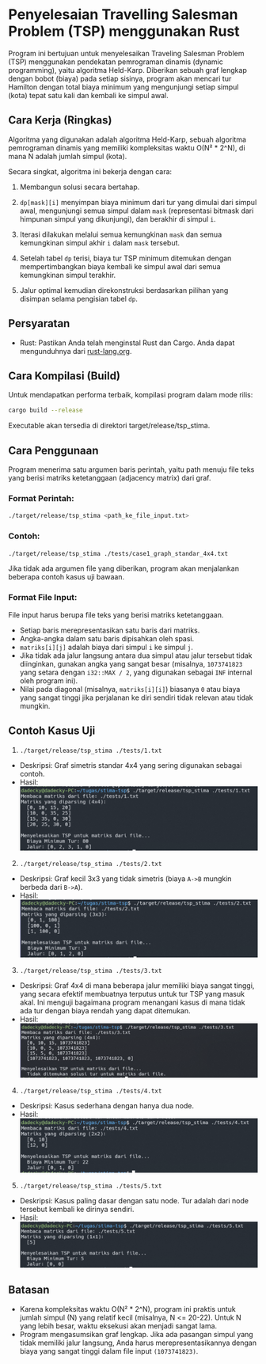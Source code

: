 # Penyelesaian Travelling Salesman Problem (TSP) menggunakan Rust

Program ini bertujuan untuk menyelesaikan Traveling Salesman Problem (TSP) menggunakan pendekatan pemrograman dinamis (dynamic programming), yaitu algoritma Held-Karp. Diberikan sebuah graf lengkap dengan bobot (biaya) pada setiap sisinya, program akan mencari tur Hamilton dengan total biaya minimum yang mengunjungi setiap simpul (kota) tepat satu kali dan kembali ke simpul awal.

## Cara Kerja (Ringkas)

Algoritma yang digunakan adalah algoritma Held-Karp, sebuah algoritma pemrograman dinamis yang memiliki kompleksitas waktu O(N² \* 2^N), di mana N adalah jumlah simpul (kota).

Secara singkat, algoritma ini bekerja dengan cara:

1. Membangun solusi secara bertahap.
2. `dp[mask][i]` menyimpan biaya minimum dari tur yang dimulai dari simpul awal, mengunjungi semua simpul dalam `mask` (representasi bitmask dari himpunan simpul yang dikunjungi), dan berakhir di simpul `i`.

3. Iterasi dilakukan melalui semua kemungkinan `mask` dan semua kemungkinan simpul akhir `i` dalam `mask` tersebut.

4. Setelah tabel `dp` terisi, biaya tur TSP minimum ditemukan dengan mempertimbangkan biaya kembali ke simpul awal dari semua kemungkinan simpul terakhir.

5. Jalur optimal kemudian direkonstruksi berdasarkan pilihan yang disimpan selama pengisian tabel `dp`.

## Persyaratan

- Rust: Pastikan Anda telah menginstal Rust dan Cargo. Anda dapat mengunduhnya dari [rust-lang.org](https://www.rust-lang.org/).

## Cara Kompilasi (Build)

Untuk mendapatkan performa terbaik, kompilasi program dalam mode rilis:

```sh
cargo build --release
```

Executable akan tersedia di direktori target/release/tsp_stima.

## Cara Penggunaan
Program menerima satu argumen baris perintah, yaitu path menuju file teks yang berisi matriks ketetanggaan (adjacency matrix) dari graf.

### Format Perintah:
```sh
./target/release/tsp_stima <path_ke_file_input.txt>
```
### Contoh:
```sh
./target/release/tsp_stima ./tests/case1_graph_standar_4x4.txt
```
Jika tidak ada argumen file yang diberikan, program akan menjalankan beberapa contoh kasus uji bawaan.


### Format File Input:
File input harus berupa file teks yang berisi matriks ketetanggaan.

- Setiap baris merepresentasikan satu baris dari matriks.
- Angka-angka dalam satu baris dipisahkan oleh spasi.
- `matriks[i][j]` adalah biaya dari simpul `i` ke simpul `j`.
- Jika tidak ada jalur langsung antara dua simpul atau jalur tersebut tidak diinginkan, gunakan angka yang sangat besar (misalnya, `1073741823` yang setara dengan `i32::MAX / 2`, yang digunakan sebagai `INF` internal oleh program ini).
- Nilai pada diagonal (misalnya, `matriks[i][i]`) biasanya `0` atau biaya yang sangat tinggi jika perjalanan ke diri sendiri tidak relevan atau tidak mungkin.

## Contoh Kasus Uji
1. `./target/release/tsp_stima ./tests/1.txt`
- Deskripsi: Graf simetris standar 4x4 yang sering digunakan sebagai contoh.
- Hasil:
![alt text](assets/tc1.png)

2. `./target/release/tsp_stima ./tests/2.txt`
- Deskripsi: Graf kecil 3x3 yang tidak simetris (biaya `A->B` mungkin berbeda dari `B->A`).
- Hasil:
![alt text](assets/tc2.png)

3. `./target/release/tsp_stima ./tests/3.txt`
- Deskripsi: Graf 4x4 di mana beberapa jalur memiliki biaya sangat tinggi, yang secara efektif membuatnya terputus untuk tur TSP yang masuk akal. Ini menguji bagaimana program menangani kasus di mana tidak ada tur dengan biaya rendah yang dapat ditemukan.
- Hasil: 
![alt text](assets/tc3.png)

4. `./target/release/tsp_stima ./tests/4.txt`
- Deskripsi: Kasus sederhana dengan hanya dua node.
- Hasil: 
![alt text](assets/tc4.png)

5. `./target/release/tsp_stima ./tests/5.txt`
- Deskripsi: Kasus paling dasar dengan satu node. Tur adalah dari node tersebut kembali ke dirinya sendiri.
- Hasil: 
![alt text](assets/tc5.png)

## Batasan
- Karena kompleksitas waktu O(N² * 2^N), program ini praktis untuk jumlah simpul (N) yang relatif kecil (misalnya, N <= 20-22). Untuk N yang lebih besar, waktu eksekusi akan menjadi sangat lama.
- Program mengasumsikan graf lengkap. Jika ada pasangan simpul yang tidak memiliki jalur langsung, Anda harus merepresentasikannya dengan biaya yang sangat tinggi dalam file input `(1073741823)`.
